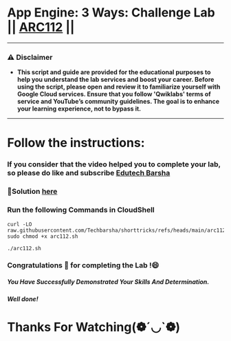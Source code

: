 # App Engine: 3 Ways: Challenge Lab || [ARC112](https://www.cloudskillsboost.google/focuses/63241?parent=catalog) ||
---
### ⚠️ Disclaimer
- **This script and guide are provided for  the educational purposes to help you understand the lab services and boost your career. Before using the script, please open and review it to familiarize yourself with Google Cloud services. Ensure that you follow 'Qwiklabs' terms of service and YouTube’s community guidelines. The goal is to enhance your learning experience, not to bypass it.**
---
# Follow the instructions:
### If you consider that the video helped you to complete your lab, so please do like and subscribe [Edutech Barsha](https://www.youtube.com/@edutechbarsha)

### 🔗Solution [here](https://youtu.be/3pKbQPqIhCY)

### Run the following Commands in CloudShell
```
curl -LO raw.githubusercontent.com/Techbarsha/shorttricks/refs/heads/main/arc112.sh
sudo chmod +x arc112.sh

./arc112.sh
```
### Congratulations 🎉 for completing the Lab !😄

##### *You Have Successfully Demonstrated Your Skills And Determination.*

#### *Well done!*

# Thanks For Watching(❁´◡`❁)
